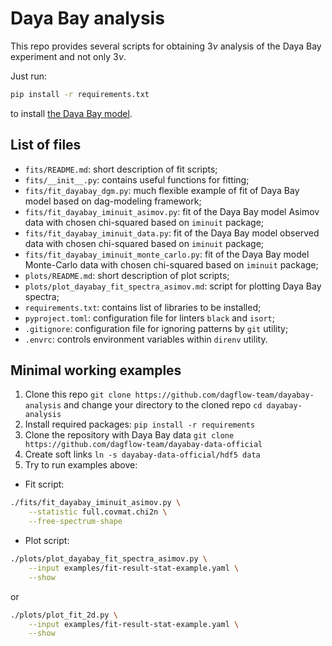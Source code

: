# Daya Bay analysis

This repo provides several scripts for obtaining $`3\nu`$ analysis of the Daya Bay experiment and not only $`3\nu`$.

Just run:
```bash
pip install -r requirements.txt
```
to install [the Daya Bay model](https://git.jinr.ru/dagflow-team/dayabay-model-official).

## List of files

- `fits/README.md`: short description of fit scripts;
- `fits/__init__.py`: contains useful functions for fitting;
- `fits/fit_dayabay_dgm.py`: much flexible example of fit of Daya Bay model based on dag-modeling framework;
- `fits/fit_dayabay_iminuit_asimov.py`: fit of the Daya Bay model Asimov data with chosen chi-squared based on `iminuit` package;
- `fits/fit_dayabay_iminuit_data.py`: fit of the Daya Bay model observed data with chosen chi-squared based on `iminuit` package;
- `fits/fit_dayabay_iminuit_monte_carlo.py`: fit of the Daya Bay model Monte-Carlo data with chosen chi-squared based on `iminuit` package;
- `plots/README.md`: short description of plot scripts;
- `plots/plot_dayabay_fit_spectra_asimov.md`: script for plotting Daya Bay spectra;
- `requirements.txt`: contains list of libraries to be installed;
- `pyproject.toml`: configuration file for linters `black` and `isort`;
- `.gitignore`: configuration file for ignoring patterns by `git` utility;
- `.envrc`: controls environment variables within `direnv` utility.

## Minimal working examples

1. Clone this repo `git clone https://github.com/dagflow-team/dayabay-analysis` and change your directory to the cloned repo `cd dayabay-analysis`
2. Install required packages: `pip install -r requirements`
3. Clone the repository with Daya Bay data `git clone https://github.com/dagflow-team/dayabay-data-official`
4. Create soft links `ln -s dayabay-data-official/hdf5 data`
5. Try to run examples above:
  - Fit script:
```bash
./fits/fit_dayabay_iminuit_asimov.py \
    --statistic full.covmat.chi2n \
    --free-spectrum-shape
```
- Plot script:
```bash
./plots/plot_dayabay_fit_spectra_asimov.py \
    --input examples/fit-result-stat-example.yaml \
    --show
```
or
```bash
./plots/plot_fit_2d.py \
    --input examples/fit-result-stat-example.yaml \
    --show
```
